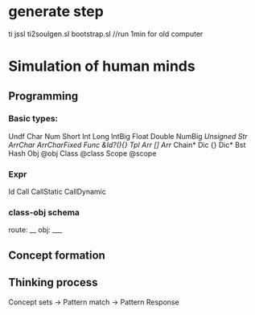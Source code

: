 # generate step
ti jssl ti2soulgen.sl bootstrap.sl //run 1min for old computer





# Simulation of human minds

## Programming

### Basic types:
Undf
Char
Num
 Short
 Int
 Long
 IntBig
 Float
 Double
 NumBig
 *Unsigned
Str
 ArrChar
 ArrCharFixed 
Func &Id?(){}
 Tpl
Arr []
 Arr*
 Chain*
Dic {}
 Dic*
 Bst
 Hash
Obj @obj 
Class @class 
Scope @scope

### Expr
Id
Call
 CallStatic
 CallDynamic

### class-obj schema
route: __
obj: ___


## Concept formation

## Thinking process

Concept sets -> Pattern match -> Pattern Response

## 